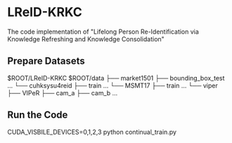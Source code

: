 # LReID-KRKC
The code implementation of "Lifelong Person Re-Identification via Knowledge Refreshing and Knowledge Consolidation"
## Prepare Datasets
$ROOT/LReID-KRKC
$ROOT/data
├── market1501
        ├── bounding_box_test
         ...
└── cuhksysu4reid
        ├── train
         ...
└── MSMT17
        ├── train
         ...
└── viper
        ├── VIPeR
	├── cam_a
	├── cam_b
         ...	
## Run the Code
CUDA_VISBILE_DEVICES=0,1,2,3 python continual_train.py
